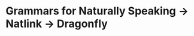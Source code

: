 Grammars for Naturally Speaking -> Natlink -> Dragonfly
=======================================================

